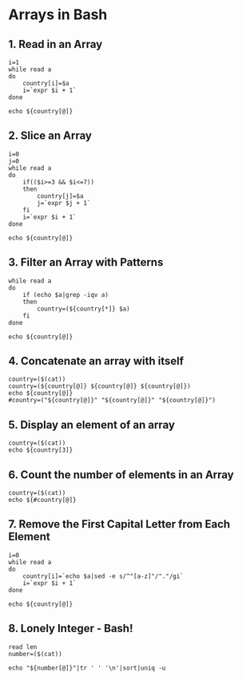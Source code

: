 # Arrays in Bash

## 1. Read in an Array
```
i=1
while read a 
do
    country[i]=$a
    i=`expr $i + 1`
done

echo ${country[@]}
```

## 2. Slice an Array
```
i=0
j=0
while read a
do
    if(($i>=3 && $i<=7))
    then
        country[j]=$a
        j=`expr $j + 1`
    fi
    i=`expr $i + 1`
done

echo ${country[@]}
```

## 3. Filter an Array with Patterns
```
while read a
do    
    if (echo $a|grep -iqv a)
    then
        country=(${country[*]} $a)
    fi
done

echo ${country[@]}
```

## 4. Concatenate an array with itself
```
country=($(cat))
country=(${country[@]} ${country[@]} ${country[@]})
echo ${country[@]}
#country=("${country[@]}" "${country[@]}" "${country[@]}")
```

## 5. Display an element of an array
```
country=($(cat))
echo ${country[3]}
```

## 6. Count the number of elements in an Array
```
country=($(cat))
echo ${#country[@]}
```

## 7. Remove the First Capital Letter from Each Element
```
i=0
while read a
do
    country[i]=`echo $a|sed -e s/^"[a-z]"/"."/gi`
    i=`expr $i + 1`
done

echo ${country[@]}
```

## 8. Lonely Integer - Bash!
```
read len
number=($(cat))

echo "${number[@]}"|tr ' ' '\n'|sort|uniq -u
```
